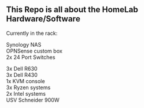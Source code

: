 ## This Repo is all about the HomeLab Hardware/Software

Currently in the rack: </br>

Synology NAS    </br>
OPNSense custom box    </br>
2x 24 Port Switches    </br>

3x Dell R630    </br>
3x Dell R430    </br>
1x KVM console    </br>
3x Ryzen systems    </br>
2x Intel systems    </br>
USV Schneider 900W    </br>
